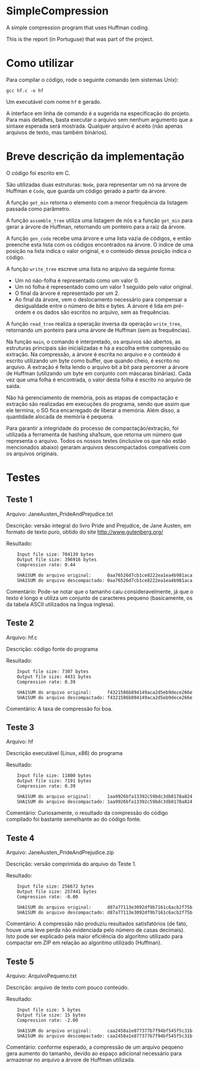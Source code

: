 SimpleCompression
=================

A simple compression program that uses Huffman coding.

This is the report (in Portuguse) that was part of the project.

# Como utilizar
Para compilar o código, rode o seguinte comando (em sistemas Unix):
```
gcc hf.c -o hf
```
Um executável com nome `hf` é gerado.

A interface em linha de comando é a sugerida na especificação do projeto. Para 
mais detalhes, basta executar o arquivo sem nenhum argumento que a sintaxe 
esperada será mostrada.
Qualquer arquivo é aceito (não apenas arquivos de texto, mas também binários).


# Breve descrição da implementação
O código foi escrito em C.

São utilizadas duas estruturas: `Node`, para representar um nó na árvore de Huffman e 
`Code`, que guarda um código gerado a partir da árvore.

A função `get_min` retorna o elemento com a menor frequência da listagem passada
como parâmetro.

A função `assemble_tree` utiliza uma listagem de nós e a função `get_min` para gerar
a árvore de Huffman, retornando um ponteiro para a raiz da árvore.

A função `gen_code` recebe uma árvore e uma lista vazia de códigos, e então
preenche esta lista com os códigos encontrados na árvore. O índice de uma
posição na lista indica o valor original, e o conteúdo dessa posição indica
o código.

A função `write_tree` escreve uma lista no arquivo da seguinte forma:
* Um nó não-folha é representado como um valor 0.
* Um nó folha é representado como um valor 1 seguido pelo valor original.
* O final da árvore é representado por um 2.
* Ao final da árvore, vem o deslocamento necessário para compensar a
  desigualdade entre o número de bits e bytes.
A árvore é lida em pré-ordem e os dados são escritos no arquivo, sem as 
frequências.

A função `read_tree` realiza a operação inversa da operação `write_tree`, retornando 
um ponteiro para uma árvore de Huffman (sem as frequências).

Na função `main`, o comando é interpretado, os arquivos são abertos, as estruturas 
principais são inicializadas e há a escolha entre compressão ou extração.
Na compressão, a árvore é escrita no arquivo e o conteúdo é escrito utilizando 
um byte como buffer, que quando cheio, é escrito no arquivo.
A extração é feita lendo o arquivo bit a bit para percorrer a árvore de Huffman 
(utilizando um byte em conjunto com máscaras binárias). Cada vez que uma folha é 
encontrada, o valor desta folha é escrito no arquivo de saída.

Não há gerenciamento de memória, pois as etapas de compactação e
extração são realizadas em execuções do programa, sendo que assim que ele
termina, o SO fica encarregado de liberar a memória. Além disso, a quantidade
alocada de memória é pequena.

Para garantir a integridade do processo de compactação/extração, foi utilizada a
ferramenta de hashing sha1sum, que retorna um número que representa o arquivo.
Todos os nossos testes (inclusive os que não estão mencionados abaixo) geraram 
arquivos descompactados compatíveis com os arquivos originais.


# Testes
## Teste 1
Arquivo: JaneAusten_PrideAndPrejudice.txt

Descrição: versão integral do livro Pride and Prejudice, de Jane Austen, em 
formato de texto puro, obtido do site http://www.gutenberg.org/

Resultado:
```
    Input file size: 704139 bytes
    Output file size: 396916 bytes
    Compression rate: 0.44
    
    SHA1SUM do arquivo original:      0aa76526d7cb1ce8222ea1ea4b981aca
    SHA1SUM do arquivo descompactado: 0aa76526d7cb1ce8222ea1ea4b981aca
```    

Comentário: Pode-se notar que o tamanho caiu consideravelmente, já que o texto é
longo e utiliza um conjunto de caracteres pequeno (basicamente, os da tabela 
ASCII utilizados na língua inglesa).

## Teste 2
Arquivo: hf.c

Descrição: código fonte do programa

Resultado:
```
    Input file size: 7307 bytes
    Output file size: 4431 bytes
    Compression rate: 0.39

    SHA1SUM do arquivo original:      f4321586b894149aca2d5eb9dece266e
    SHA1SUM do arquivo descompactado: f4321586b894149aca2d5eb9dece266e
```    

Comentário: A taxa de compressão foi boa.

## Teste 3
Arquivo: hf

Descrição executável (Linux, x86) do programa

Resultado:
```
    Input file size: 11800 bytes
    Output file size: 7191 bytes
    Compression rate: 0.39
    
    SHA1SUM do arquivo original:      1aa9926bfa13392c59bdc3db8178a824
    SHA1SUM do arquivo descompactado: 1aa9926bfa13392c59bdc3db8178a824
```

Comentário: Curiosamente, o resultado da compressão do código compilado foi 
bastante semelhante ao do código fonte.

## Teste 4
Arquivo: JaneAusten_PrideAndPrejudice.zip

Descrição: versão comprimida do arquivo do Teste 1.

Resultado:
```
    Input file size: 256672 bytes
    Output file size: 257441 bytes
    Compression rate: -0.00
    
    SHA1SUM do arquivo original:      d87a77113e3092df9b7161c6acb2f75b
    SHA1SUM do arquivo descompactado: d87a77113e3092df9b7161c6acb2f75b
```

Comentário: A compressão não produziu resultados satisfatórios (de fato, houve 
uma leve perda não evidenciada pelo número de casas decimais). Isto pode ser 
explicado pela maior eficiência do algoritmo utilizado para compactar em ZIP em 
relação ao algoritmo utilizado (Huffman).

## Teste 5
Arquivo: ArquivoPequeno.txt

Descrição: arquivo de texto com pouco conteúdo.

Resultado:
```
    Input file size: 5 bytes
    Output file size: 15 bytes
    Compression rate: -2.00
    
    SHA1SUM do arquivo original:      caa2458a1e877377b7f94bf545f5c31b
    SHA1SUM do arquivo descompactado: caa2458a1e877377b7f94bf545f5c31b
```    

Comentário: conforme esperado, a compressão de um arquivo pequeno gera aumento 
do tamanho, devido ao espaço adicional necessário para armazenar no arquivo a 
árvore de Huffman utilizada.
